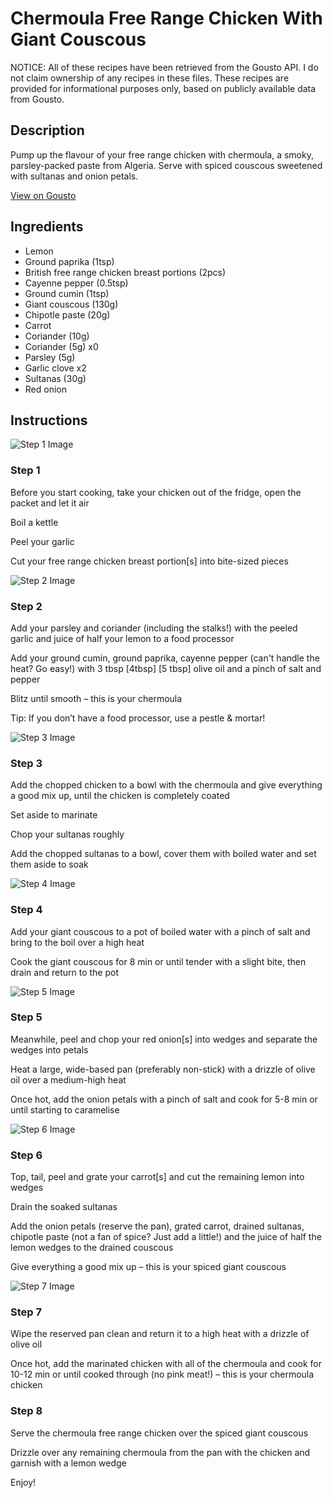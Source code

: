 # Chermoula Free Range Chicken With Giant Couscous

NOTICE: All of these recipes have been retrieved from the Gousto API. I do not claim ownership of any recipes in these files. These recipes are provided for informational purposes only, based on publicly available data from Gousto.

## Description

Pump up the flavour of your free range chicken with chermoula, a smoky, parsley-packed paste from Algeria. Serve with spiced couscous sweetened with sultanas and onion petals.

[View on Gousto](https://www.gousto.co.uk/recipes/cookbook/chermoula-free-range-chicken-with-spiced-giant-couscous)

## Ingredients

- Lemon
- Ground paprika (1tsp)
- British free range chicken breast portions (2pcs)
- Cayenne pepper (0.5tsp)
- Ground cumin (1tsp)
- Giant couscous (130g)
- Chipotle paste (20g)
- Carrot
- Coriander (10g)
- Coriander (5g) x0
- Parsley (5g)
- Garlic clove x2
- Sultanas (30g)
- Red onion

## Instructions

![Step 1 Image](https://production-media.gousto.co.uk/cms/recipe-step-image/Step-1-1695645593913-x200.jpg)

### Step 1

Before you start cooking, take your chicken out of the fridge, open the packet and let it air

Boil a kettle

Peel your garlic

Cut your free range chicken breast portion[s] into bite-sized pieces

![Step 2 Image](https://production-media.gousto.co.uk/cms/recipe-step-image/Step-2-1695645598013-x200.jpg)

### Step 2

Add your parsley and coriander (including the stalks!) with the peeled garlic and juice of half your lemon to a food processor

Add your ground cumin, ground paprika, cayenne pepper (can't handle the heat? Go easy!) with 3  tbsp <span class="text-purple">[4tbsp] </span><span class="text-danger">[5 tbsp]</span> olive oil and a pinch of salt and pepper

Blitz until smooth – this is your chermoula

Tip: If you don’t have a food processor, use a pestle & mortar!

![Step 3 Image](https://production-media.gousto.co.uk/cms/recipe-step-image/Step-3-1695645602348-x200.jpg)

### Step 3

Add the chopped chicken to a bowl with the chermoula and give everything a good mix up, until the chicken is completely coated

Set aside to marinate

Chop your sultanas roughly

Add the chopped sultanas to a bowl, cover them with boiled water and set them aside to soak

![Step 4 Image](https://production-media.gousto.co.uk/cms/recipe-step-image/Step-4-1695645607087-x200.jpg)

### Step 4

Add your giant couscous to a pot of boiled water with a pinch of salt and bring to the boil over a high heat

Cook the giant couscous for 8 min or until tender with a slight bite, then drain and return to the pot

![Step 5 Image](https://production-media.gousto.co.uk/cms/recipe-step-image/Step-5-1695645612094-x200.jpg)

### Step 5

Meanwhile, peel and chop your red onion[s] into wedges and separate the wedges into petals

Heat a large, wide-based pan (preferably non-stick) with a drizzle of olive oil over a medium-high heat

Once hot, add the onion petals with a pinch of salt and cook for 5-8 min or until starting to caramelise

![Step 6 Image](https://production-media.gousto.co.uk/cms/recipe-step-image/Step-6-1695645615717-x200.jpg)

### Step 6

Top, tail, peel and grate your carrot[s] and cut the remaining lemon into wedges

Drain the soaked sultanas

Add the onion petals (reserve the pan), grated carrot, drained sultanas, chipotle paste (not a fan of spice? Just add a little!) and the juice of half the lemon wedges to the drained couscous

Give everything a good mix up – this is your spiced giant couscous

![Step 7 Image](https://production-media.gousto.co.uk/cms/recipe-step-image/Step-7-1695645619500-x200.jpg)

### Step 7

Wipe the reserved pan clean and return it to a high heat with a drizzle of olive oil

Once hot, add the marinated chicken with all of the chermoula and cook for 10-12 min or until cooked through (no pink meat!) – this is your chermoula chicken

### Step 8

Serve the chermoula free range chicken over the spiced giant couscous

Drizzle over any remaining chermoula from the pan with the chicken and garnish with a lemon wedge

Enjoy!

